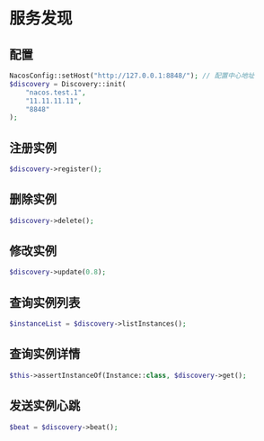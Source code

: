 # 服务发现

## 配置
```php
NacosConfig::setHost("http://127.0.0.1:8848/"); // 配置中心地址
$discovery = Discovery::init(
    "nacos.test.1",
    "11.11.11.11",
    "8848"
);
```

## 注册实例

```php
$discovery->register();
```

## 删除实例
```php
$discovery->delete();
```

## 修改实例
```php
$discovery->update(0.8);
```

## 查询实例列表

```php
$instanceList = $discovery->listInstances();
```

## 查询实例详情
```php
$this->assertInstanceOf(Instance::class, $discovery->get();
```

## 发送实例心跳

```php
$beat = $discovery->beat();
```
